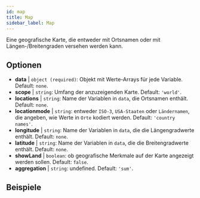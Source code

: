 ```yaml
---
id: map
title: Map
sidebar_label: Map
---
```


Eine geografische Karte, die entweder mit Ortsnamen oder mit Längen-/Breitengraden versehen werden kann.

## Optionen

* __data__ | `object (required)`: Objekt mit Werte-Arrays für jede Variable. Default: `none`.
* __scope__ | `string`: Umfang der anzuzeigenden Karte. Default: `'world'`.
* __locations__ | `string`: Name der Variablen in `data`, die Ortsnamen enthält. Default: `none`.
* __locationmode__ | `string`: entweder `ISO-3`, `USA-Staaten` oder `Ländernamen`, die angeben, wie Werte in `Orte` kodiert werden. Default: `'country names'`.
* __longitude__ | `string`: Name der Variablen in `data`, die die Längengradwerte enthält. Default: `none`.
* __latitude__ | `string`: Name der Variablen in `data`, die die Breitengradwerte enthält. Default: `none`.
* __showLand__ | `boolean`: ob geografische Merkmale auf der Karte angezeigt werden sollen. Default: `false`.
* __aggregation__ | `string`: undefined. Default: `'sum'`.


## Beispiele

